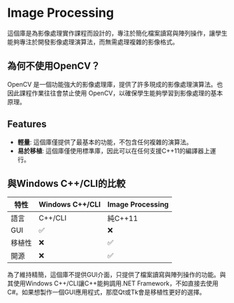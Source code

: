 # Image Processing

這個庫是為影像處理實作課程而設計的，專注於簡化檔案讀寫與陣列操作，讓學生能夠專注於開發影像處理演算法，而無需處理複雜的影像格式。

## 為何不使用OpenCV？

OpenCV 是一個功能強大的影像處理庫，提供了許多現成的影像處理演算法。也因此課程作業往往會禁止使用 OpenCV，以確保學生能夠學習到影像處理的基本原理。

## Features

- **輕量**: 這個庫僅提供了最基本的功能，不包含任何複雜的演算法。
- **易於移植**: 這個庫僅使用標準庫，因此可以在任何支援C++11的編譯器上運行。

## 與Windows C++/CLI的比較

| 特性 | Windows C++/CLI | Image Processing |
| --- | --- | --- |
|  語言  | C++/CLI | 純C++11 |
|  GUI   | :white_check_mark: | :x: |
| 移植性 | :x: | :white_check_mark: |
|  開源  | :x: | :white_check_mark: |

為了維持精簡，這個庫不提供GUI介面，只提供了檔案讀寫與陣列操作的功能。與其使用Windows C++/CLI讓C++能夠調用.NET Framework，不如直接去使用C#。如果想製作一個GUI應用程式，那麼Qt或Tk會是移植性更好的選擇。
